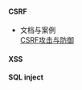 #### CSRF
  * 文档与案例  
  [CSRF攻击与防御](https://blog.csdn.net/stpeace/article/details/53512283)

#### XSS

#### SQL inject